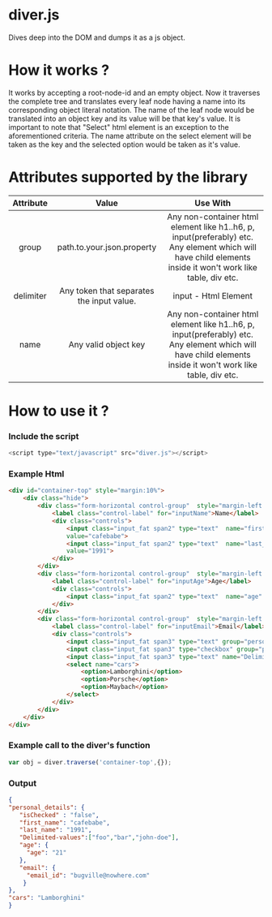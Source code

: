 # diver.js
Dives deep into the DOM and dumps it as a js object.

# How it works ?
It works by accepting a root-node-id and an empty object. Now it traverses the complete tree and translates every leaf node having a name into its corresponding object literal notation. The name of the leaf node would be translated into an object key and its value will be that key's value.
It is important to note that "Select" html element is an exception to the aforementioned criteria. The name attribute on the select element will be taken as the key and the selected option would be taken as it's value.
# Attributes supported by the library
| Attribute |                   Value                   |                                                                          Use With                                                                          |
|:---------:|:-----------------------------------------:|:----------------------------------------------------------------------------------------------------------------------------------------------------------:|
|   group   |         path.to.your.json.property        | Any non-container html element like h1..h6, p, input(preferably) etc. Any element which will have child elements inside it won't work like table, div etc. |
| delimiter | Any token that separates the input value. |                                                                    input - Html Element                                                                    |
|    name   |            Any valid object key           | Any non-container html element like h1..h6, p, input(preferably) etc. Any element which will have child elements inside it won't work like table, div etc. |
# How to use it ?
### Include the script
```javascript
<script type="text/javascript" src="diver.js"></script>
```
### Example Html
```html
<div id="container-top" style="margin:10%">
	<div class="hide">
		<div class="form-horizontal control-group"  style="margin-left: -118px">
			<label class="control-label" for="inputName">Name</label>
			<div class="controls">
				<input class="input_fat span2" type="text"  name="first_name" group="personal_details" placeholder="First"
				value="cafebabe">
				<input class="input_fat span2" type="text"  name="last_name"  group="personal_details" placeholder="Last"
				value="1991">
			</div>
		</div>
		<div class="form-horizontal control-group"  style="margin-left: -118px">
			<label class="control-label" for="inputAge">Age</label>
			<div class="controls">
				<input class="input_fat span2" type="text"  name="age" group="personal_details.age" placeholder="Age" value="21">
			</div>
		</div>
		<div class="form-horizontal control-group"  style="margin-left: -118px">
			<label class="control-label" for="inputEmail">Email</label>
			<div class="controls">
				<input class="input_fat span3" type="text" group="personal_details.email" name="email_id"  placeholder="Email" value="bugville@nowhere.com">
				<input class="input_fat span3" type="checkbox" group="personal_details" name="isChecked">
				<input class="input_fat span3" type="text" name="Delimited-values" delimiter="," placeholder="delimited values" value="foo,bar,john-doe">
				<select name="cars">
					<option>Lamborghini</option>
					<option>Porsche</option>
					<option>Maybach</option>
				</select>
			</div>
		</div>
	</div>
</div>
```
### Example call to the diver's function
```javascript
var obj = diver.traverse('container-top',{});
```
### Output
```json
{
"personal_details": {
   "isChecked" : "false",
   "first_name": "cafebabe",
   "last_name": "1991",
   "Delimited-values":["foo","bar","john-doe"],
   "age": {
     "age": "21"
   },
   "email": {
     "email_id": "bugville@nowhere.com"
    }
},
"cars": "Lamborghini"
}
```
